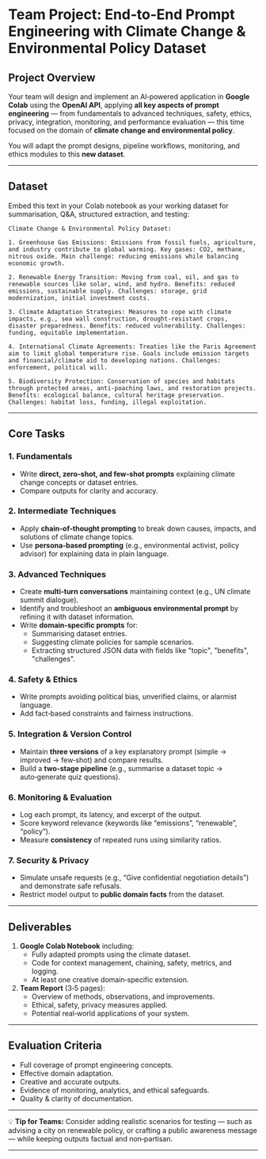 # **Team Project: End‑to‑End Prompt Engineering with Climate Change \& Environmental Policy Dataset**

## **Project Overview**

Your team will design and implement an AI‑powered application in **Google Colab** using the **OpenAI API**, applying **all key aspects of prompt engineering** — from fundamentals to advanced techniques, safety, ethics, privacy, integration, monitoring, and performance evaluation — this time focused on the domain of **climate change and environmental policy**.

You will adapt the prompt designs, pipeline workflows, monitoring, and ethics modules to this **new dataset**.

***

## **Dataset**

Embed this text in your Colab notebook as your working dataset for summarisation, Q\&A, structured extraction, and testing:

```
Climate Change & Environmental Policy Dataset:

1. Greenhouse Gas Emissions: Emissions from fossil fuels, agriculture, and industry contribute to global warming. Key gases: CO2, methane, nitrous oxide. Main challenge: reducing emissions while balancing economic growth.

2. Renewable Energy Transition: Moving from coal, oil, and gas to renewable sources like solar, wind, and hydro. Benefits: reduced emissions, sustainable supply. Challenges: storage, grid modernization, initial investment costs.

3. Climate Adaptation Strategies: Measures to cope with climate impacts, e.g., sea wall construction, drought-resistant crops, disaster preparedness. Benefits: reduced vulnerability. Challenges: funding, equitable implementation.

4. International Climate Agreements: Treaties like the Paris Agreement aim to limit global temperature rise. Goals include emission targets and financial/climate aid to developing nations. Challenges: enforcement, political will.

5. Biodiversity Protection: Conservation of species and habitats through protected areas, anti-poaching laws, and restoration projects. Benefits: ecological balance, cultural heritage preservation. Challenges: habitat loss, funding, illegal exploitation.
```


***

## **Core Tasks**

### **1. Fundamentals**

- Write **direct, zero‑shot, and few‑shot prompts** explaining climate change concepts or dataset entries.
- Compare outputs for clarity and accuracy.


### **2. Intermediate Techniques**

- Apply **chain‑of‑thought prompting** to break down causes, impacts, and solutions of climate change topics.
- Use **persona‑based prompting** (e.g., environmental activist, policy advisor) for explaining data in plain language.


### **3. Advanced Techniques**

- Create **multi‑turn conversations** maintaining context (e.g., UN climate summit dialogue).
- Identify and troubleshoot an **ambiguous environmental prompt** by refining it with dataset information.
- Write **domain‑specific prompts** for:
    - Summarising dataset entries.
    - Suggesting climate policies for sample scenarios.
    - Extracting structured JSON data with fields like "topic", "benefits", "challenges".


### **4. Safety \& Ethics**

- Write prompts avoiding political bias, unverified claims, or alarmist language.
- Add fact‑based constraints and fairness instructions.


### **5. Integration \& Version Control**

- Maintain **three versions** of a key explanatory prompt (simple → improved → few‑shot) and compare results.
- Build a **two‑stage pipeline** (e.g., summarise a dataset topic → auto‑generate quiz questions).


### **6. Monitoring \& Evaluation**

- Log each prompt, its latency, and excerpt of the output.
- Score keyword relevance (keywords like “emissions”, “renewable”, “policy”).
- Measure **consistency** of repeated runs using similarity ratios.


### **7. Security \& Privacy**

- Simulate unsafe requests (e.g., “Give confidential negotiation details”) and demonstrate safe refusals.
- Restrict model output to **public domain facts** from the dataset.

***

## **Deliverables**

1. **Google Colab Notebook** including:
    - Fully adapted prompts using the climate dataset.
    - Code for context management, chaining, safety, metrics, and logging.
    - At least one creative domain‑specific extension.
2. **Team Report** (3‑5 pages):
    - Overview of methods, observations, and improvements.
    - Ethical, safety, privacy measures applied.
    - Potential real‑world applications of your system.

***

## **Evaluation Criteria**

- Full coverage of prompt engineering concepts.
- Effective domain adaptation.
- Creative and accurate outputs.
- Evidence of monitoring, analytics, and ethical safeguards.
- Quality \& clarity of documentation.

***

💡 **Tip for Teams:**
Consider adding realistic scenarios for testing — such as advising a city on renewable policy, or crafting a public awareness message — while keeping outputs factual and non‑partisan.

***